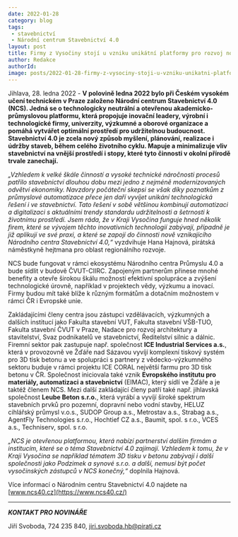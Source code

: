 ```yaml
---
date: 2022-01-28
category: blog
tags:
 - stavebnictví
 - Národní centrum Stavebnictví 4.0
layout: post
title: Firmy z Vysočiny stojí u vzniku unikátní platformy pro rozvoj nových technologií a inovací ve stavebnictví
author: Redakce
authorId: 
image: posts/2022-01-28-firmy-z-vysociny-stoji-u-vzniku-unikatni-platformy.jpg
---
```


Jihlava, 28. ledna 2022 - **V polovině ledna 2022 bylo při Českém vysokém učení technickém v Praze založeno Národní centrum Stavebnictví 4.0 (NCS). Jedná se o technologicky neutrální a otevřenou akademicko-průmyslovou platformu, která propojuje inovační leadery, výrobní i technologické firmy, univerzity, výzkumné a oborové organizace a pomáhá vytvářet optimální prostředí pro udržitelnou budoucnost. Stavebnictví 4.0 je zcela nový způsob myšlení, plánování, realizace i údržby staveb, během celého životního cyklu. Mapuje a minimalizuje vliv stavebnictví na vnější prostředí i stopy, které tyto činnosti v okolní přírodě trvale zanechají.**

*„Vzhledem k velké škále činností a vysoké technické náročnosti procesů patřilo stavebnictví dlouhou dobu mezi jedno z nejméně modernizovaných odvětví ekonomiky. Navzdory počáteční skepsi se však díky poznatkům z průmyslové automatizace přece jen daří vyvíjet unikání technologická řešení i ve stavebnictví. Tato řešení v sobě většinou kombinují automatizaci a digitalizaci s aktuálními trendy standardu udržitelnosti a šetrnosti k životnímu prostředí. Jsem ráda, že v Kraji Vysočina funguje hned několik firem, které se vývojem těchto inovativních technologií zabývají, případně je již aplikují ve své praxi, a které se zapojí do činnosti nově vznikajícího Národního centra Stavebnictví 4.0,“* vyzdvihuje Hana Hajnová, pirátská náměstkyně hejtmana pro oblast regionálního rozvoje. 

NCS bude fungovat v rámci ekosystému Národního centra Průmyslu 4.0 a bude sídlit v budově ČVUT-CIIRC. Zapojeným partnerům přinese mnohé benefity a otevře širokou škálu možností efektivní spolupráce a zvýšení technologické úrovně, například v projektech vědy, výzkumu a inovací. Firmy budou mít také blíže k různým formátům a dotačním možnostem v rámci ČR i Evropské unie.

Zakládajícími členy centra jsou zástupci vzdělávacích, výzkumných a dalších institucí jako Fakulta stavební VUT, Fakulta stavební VŠB-TUO, Fakulta stavební ČVUT v Praze, Nadace pro rozvoj architektury a stavitelství, Svaz podnikatelů ve stavebnictví, Ředitelství silnic a dálnic. Firemní sektor pak zastupuje např. společnost **ICE Industrial Services a.s.**, která v provozovně ve Žďáře nad Sázavou vyvíjí komplexní tiskový systém pro 3D tisk betonu a ve spolupráci s partnery z vědecko-výzkumného sektoru buduje v rámci projektu ICE CORAL největší farmu pro 3D tisk betonu v ČR. Společnost iniciovala také vznik **Evropského institutu pro materiály, automatizaci a stavebnictví** (EIMAC), který sídlí ve Žďáře a je taktéž členem NCS. Mezi další zakládající členy patří také např. jihlavská společnost **Leube Beton s.r.o.**, která vyrábí a vyvíjí široké spektrum stavebních prvků pro pozemní, dopravní nebo vodní stavby, HELUZ cihlářský průmysl v.o.s., SUDOP Group a.s., Metrostav a.s., Strabag a.s., AgentFly Technologies s.r.o., Hochtief CZ a.s., Baumit, spol. s r.o., VCES a.s., Techniserv, spol. s r.o.

*„NCS je otevřenou platformou, která nabízí partnerství dalším firmám a institucím, které se o téma Stavebnictví 4.0 zajímají. Vzhledem k tomu, že v Kraji Vysočina se například tématem 3D tisku v betonu zabývají i další společnosti jako Podzimek a synové s.r.o. a další, nemusí být počet vysočinských zástupců v NCS konečný,“* doplnila Hajnová.  

Více informací o Národním centru Stavebnictví 4.0 najdete na [www.ncs40.cz](https://www.ncs40.cz/)

---

***KONTAKT PRO NOVINÁŘE*** 

Jiří Svoboda, 724 235 840, <jiri.svoboda.hb@pirati.cz>
